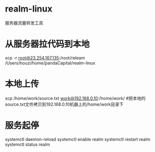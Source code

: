 # realm-linux
服务器流量转发工具


# 从服务器拉代码到本地
scp -r root@23.254.167.135:/root/releam /Users/houzi/home/pandaCapital/realm-linux


# 本地上传
scp /home/work/source.txt work@192.168.0.10:/home/work/   #把本地的source.txt文件拷贝到192.168.0.10机器上的/home/work目录下


# 服务起停
systemctl daemon-reload
systemctl enable realm
systemctl restart realm
systemctl status realm
